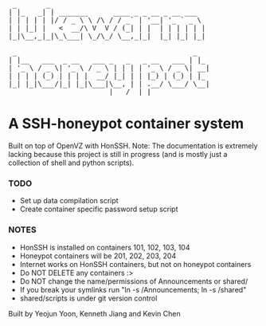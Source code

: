 <pre>
 _       _                                      
| |_   _| | _______      ____ _ _ __ _ __ ___   
| | | | | |/ / _ \ \ /\ / / _` | '__| '_ ` _ \  
| | |_| |   <  __/\ V  V / (_| | |  | | | | | | 
|_|\__,_|_|\_\___| \_/\_/ \__,_|_|  |_| |_| |_| 
                                                
 _                                          _   
| |__   ___  _ __   ___ _   _   _ __   ___ | |_ 
| '_ \ / _ \| '_ \ / _ \ | | | | '_ \ / _ \| __|
| | | | (_) | | | |  __/ |_| | | |_) | (_) | |_ 
|_| |_|\___/|_| |_|\___|\__, | | .__/ \___/ \__|
                        |___/  |_|              
</pre>

# A SSH-honeypot container system
Built on top of OpenVZ with HonSSH.
Note: The documentation is extremely lacking because this project is still in progress (and is mostly just a collection of shell and python scripts).

### TODO ###
- Set up data compilation script
- Create container specific password setup script

### NOTES ###
- HonSSH is installed on containers 101, 102, 103, 104
- Honeypot containers will be 201, 202, 203, 204
- Internet works on HonSSH containers, but not on honeypot containers
- Do NOT DELETE any containers :>
- Do NOT change the name/permissions of Announcements or shared/
- If you break your symlinks run "ln -s /Announcements; ln -s /shared"
- shared/scripts is under git version control

Built by Yeojun Yoon, Kenneth Jiang and Kevin Chen
